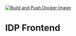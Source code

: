 [![Build and Push Docker Image](https://github.com/idp-holy-veriks/idp_frontend/actions/workflows/docker-publish.yml/badge.svg)](https://github.com/idp-holy-veriks/idp_frontend/actions/workflows/docker-publish.yml)

# IDP Frontend
